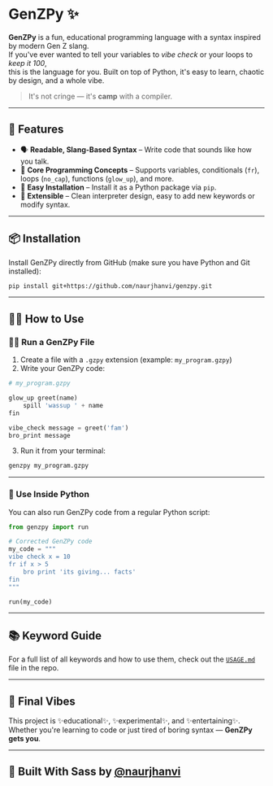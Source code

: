 # GenZPy ✨

**GenZPy** is a fun, educational programming language with a syntax inspired by modern Gen Z slang.  
If you've ever wanted to tell your variables to *vibe check* or your loops to *keep it 100*,  
this is the language for you. Built on top of Python, it's easy to learn, chaotic by design, and a whole vibe.

> It's not cringe — it's **camp** with a compiler.  

---

## 🚀 Features

- 🗣️ **Readable, Slang-Based Syntax** – Write code that sounds like how you talk.
- 🧠 **Core Programming Concepts** – Supports variables, conditionals (`fr`), loops (`no_cap`), functions (`glow_up`), and more.
- 💾 **Easy Installation** – Install it as a Python package via `pip`.
- 🧩 **Extensible** – Clean interpreter design, easy to add new keywords or modify syntax.

---

## 📦 Installation

Install GenZPy directly from GitHub (make sure you have Python and Git installed):

```bash
pip install git+https://github.com/naurjhanvi/genzpy.git
````

---

## 🧑‍💻 How to Use

### 🏃‍♀️ Run a GenZPy File

1. Create a file with a `.gzpy` extension (example: `my_program.gzpy`)
2. Write your GenZPy code:

```py
# my_program.gzpy

glow_up greet(name)
    spill 'wassup ' + name
fin

vibe_check message = greet('fam')
bro_print message
```

3. Run it from your terminal:

```bash
genzpy my_program.gzpy
```

---

### 🧠 Use Inside Python

You can also run GenZPy code from a regular Python script:

```python
from genzpy import run

# Corrected GenZPy code
my_code = """
vibe check x = 10
fr if x > 5
    bro print 'its giving... facts'
fin
"""

run(my_code)
```

---

## 📚 Keyword Guide

For a full list of all keywords and how to use them, check out the [`USAGE.md`](./USAGE.md) file in the repo.

---

## 🧋 Final Vibes

This project is ✨educational✨, ✨experimental✨, and ✨entertaining✨.
Whether you're learning to code or just tired of boring syntax — **GenZPy gets you**.

---

## 🙌 Built With Sass by [@naurjhanvi](https://github.com/naurjhanvi)


